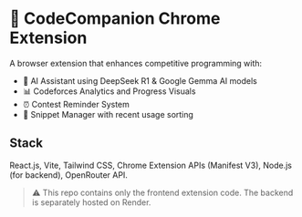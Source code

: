 # 🚀 CodeCompanion Chrome Extension

A browser extension that enhances competitive programming with:

- 🤖 AI Assistant using DeepSeek R1 & Google Gemma AI models
- 📊 Codeforces Analytics and Progress Visuals
- ⏰ Contest Reminder System
- 🧩 Snippet Manager with recent usage sorting

## Stack

React.js, Vite, Tailwind CSS, Chrome Extension APIs (Manifest V3), Node.js (for backend), OpenRouter API.

> ⚠️ This repo contains only the frontend extension code. The backend is separately hosted on Render.
